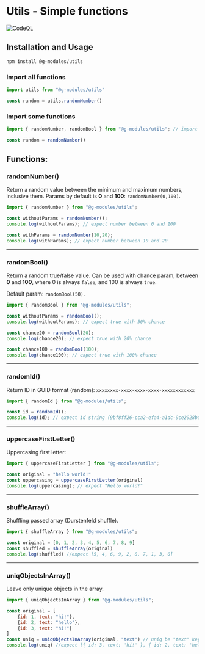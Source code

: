 # Utils - Simple functions

[![CodeQL](https://github.com/g-modules/utils/actions/workflows/codeql-analysis.yml/badge.svg)](https://github.com/g-modules/utils/actions/workflows/codeql-analysis.yml)

## Installation and Usage
```bash
npm install @g-modules/utils
```

### Import all functions
```js
import utils from "@g-modules/utils"

const random = utils.randomNumber()
```

### Import some functions
```js
import { randomNumber, randomBool } from "@g-modules/utils"; // import some modules

const random = randomNumber()
```

## Functions:
### randomNumber()

Return a random value between the minimum and maximum numbers, inclusive them. 
Params by default is **0** and **100**: `randomNumber(0,100)`.

```js
import { randomNumber } from "@g-modules/utils";

const withoutParams = randomNumber();
console.log(withoutParams); // expect number between 0 and 100

const withParams = randomNumber(10,20);
console.log(withParams); // expect number between 10 and 20
```

---

### randomBool()
Return a random true/false value. 
Can be used with chance param, between **0** and **100**, where 0 is always `false`, and 100 is always `true`.

Default param: `randomBool(50)`.

```js
import { randomBool } from "@g-modules/utils";

const withoutParams = randomBool();
console.log(withoutParams); // expect true with 50% chance

const chance20 = randomBool(20);
console.log(chance20); // expect true with 20% chance

const chance100 = randomBool(100);
console.log(chance100); // expect true with 100% chance
```

---

### randomId()
Return ID in GUID format (random): `xxxxxxxx-xxxx-xxxx-xxxx-xxxxxxxxxxxx`

```js
import { randomId } from "@g-modules/utils";

const id = randomId();
console.log(id); // expect id string (9bf8ff26-cca2-efa4-a1dc-9ce2928b0770)
```

---

### uppercaseFirstLetter()
Uppercasing first letter:

```js
import { uppercaseFirstLetter } from "@g-modules/utils";

const original = "hello world!"
const uppercasing = uppercaseFirstLetter(original)
console.log(uppercasing); // expect "Hello world!"
```

---

### shuffleArray()
Shuffling passed array (Durstenfeld shuffle).

```js
import { shuffleArray } from "@g-modules/utils";

const original = [0, 1, 2, 3, 4, 5, 6, 7, 8, 9]
const shuffled = shuffleArray(original)
console.log(shuffled) //expect [5, 4, 6, 9, 2, 8, 7, 1, 3, 0]
```

---

### uniqObjectsInArray()
Leave only unique objects in the array.

```js
import { uniqObjectsInArray } from "@g-modules/utils";

const original = [
	{id: 1, text: "hi!"},
	{id: 2, text: "hello"},
	{id: 3, text: "hi!"}
]
const uniq = uniqObjectsInArray(original, "text") // uniq be "text" key
console.log(uniq) //expect [{ id: 3, text: 'hi!' }, { id: 2, text: 'hello' }
```

